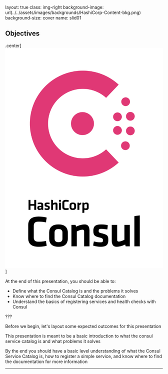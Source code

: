 layout: true
class: img-right
background-image: url(../../assets/images/backgrounds/HashiCorp-Content-bkg.png)
background-size: cover
name: slid01

## Objectives

.center[![:scale 60%](./assets/logos/Consul_VerticalLogo_Color_RGB.png)]

At the end of this presentation, you should be able to:
- Define what the Consul Catalog is and the problems it solves
- Know where to find the Consul Catalog documentation
- Understand the basics of registering services and health checks with Consul

???

Before we begin, let's layout some expected outcomes for this presentation

This presentation is meant to be a basic introduction to what the consul service
catalog is and what problems it solves

By the end you should have a basic level understanding of what the Consul Service Catalog
is, how to register a simple service, and know where to find the documentation for more
information

---
